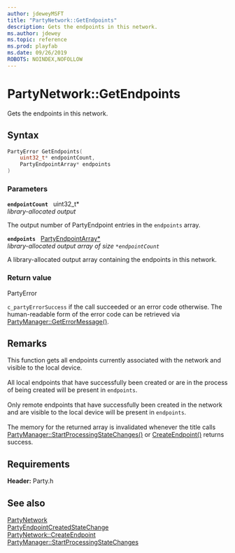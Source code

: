 ```yaml
---
author: jdeweyMSFT
title: "PartyNetwork::GetEndpoints"
description: Gets the endpoints in this network.
ms.author: jdewey
ms.topic: reference
ms.prod: playfab
ms.date: 09/26/2019
ROBOTS: NOINDEX,NOFOLLOW
---
```


# PartyNetwork::GetEndpoints  

Gets the endpoints in this network.  

## Syntax  
  
```cpp
PartyError GetEndpoints(  
    uint32_t* endpointCount,  
    PartyEndpointArray* endpoints  
)  
```  
  
### Parameters  
  
**`endpointCount`** &nbsp; uint32_t*  
*library-allocated output*  
  
The output number of PartyEndpoint entries in the `endpoints` array.  
  
**`endpoints`** &nbsp; [PartyEndpointArray*](../../../typedefs.md)  
*library-allocated output array of size `*endpointCount`*  
  
A library-allocated output array containing the endpoints in this network.  
  
  
### Return value  
PartyError
  
```c_partyErrorSuccess``` if the call succeeded or an error code otherwise. The human-readable form of the error code can be retrieved via [PartyManager::GetErrorMessage()](../../PartyManager/methods/partymanager_geterrormessage.md).
  
## Remarks  
  
This function gets all endpoints currently associated with the network and visible to the local device. <br /><br /> All local endpoints that have successfully been created or are in the process of being created will be present in `endpoints`.   <br /><br /> Only remote endpoints that have successfully been created in the network and are visible to the local device will be present in `endpoints`.   <br /><br /> The memory for the returned array is invalidated whenever the title calls [PartyManager::StartProcessingStateChanges()](../../PartyManager/methods/partymanager_startprocessingstatechanges.md) or [CreateEndpoint()](partynetwork_createendpoint.md) returns success.
  
## Requirements  
  
**Header:** Party.h
  
## See also  
[PartyNetwork](../partynetwork.md)  
[PartyEndpointCreatedStateChange](../../../structs/partyendpointcreatedstatechange.md)  
[PartyNetwork::CreateEndpoint](partynetwork_createendpoint.md)  
[PartyManager::StartProcessingStateChanges](../../PartyManager/methods/partymanager_startprocessingstatechanges.md)
  
  
